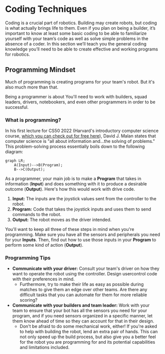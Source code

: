# Coding Techniques

Coding is a crucial part of robotics. Building may create robots, but coding is what actually brings life to them. Even if you plan on being a builder, it’s important to know at least some basic coding to be able to familiarize yourself with your team’s code as well as solve simple problems in the absence of a coder. In this section we’ll teach you the general coding knowledge you’ll need to be able to create effective and working programs for robotics.

## Programming Mindset

Much of programming is creating programs for your team's robot. But it's also much more than that.

Being a programmer is about You'll need to work with builders, squad leaders, drivers, notebookers, and even other programmers in order to be successful.

### What is programming?

In his first lecture for CS50 2022 (Harvard's introductory computer science course, [which you can check out for free here](https://www.edx.org/course/introduction-computer-science-harvardx-cs50x)), David J. Malan states that computer science is "all about information and...the solving of problems." This problem-solving process essentially boils down to the following diagram:

```mermaid
graph LR;
	A(Input)-->B(Program);
	B-->C(Output);
```

As a programmer, your main job is to make a **Program** that takes in information (**Input**) and does something with it to produce a desirable outcome (**Output**). Here's how this would work with drive code.

1. **Input:** The inputs are the joystick values sent from the controller to the robot.
2. **Program:** Code that takes the joystick inputs and uses them to send commands to the robot.
3. **Output:** The robot moves as the driver intended.

You'll want to keep all three of these steps in mind when you're programming. Make sure you have all the sensors and peripherals you need for your **Inputs**. Then, find out how to use those inputs in your **Program** to perform some kind of action (**Output**).

### Programming Tips

-   **Communicate with your driver:** Consult your team's driver on how they want to operate the robot using the controller. Design usercontrol code with their preferences in mind.
    -   Furthermore, try to make their life as easy as possible during matches to give them an edge over other teams. Are there any difficult tasks that you can automate for them for more reliable scoring?
-   **Communicate with your builders and team leader:** Work with your team to ensure that your bot has all the sensors you need for your program, and if you need sensors organized in a specific manner, let them know ahead of time so they can account for that in their design.
    -   Don't be afraid to do some mechanical work, either! If you're asked to help with building the robot, lend an extra pair of hands. This can not only speed up the build process, but also give you a better feel for the robot you are programming for and its potential capabilities and limitations included.
